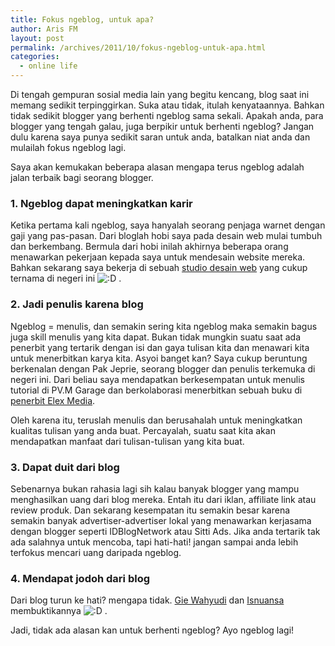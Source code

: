 ```yaml
---
title: Fokus ngeblog, untuk apa?
author: Aris FM
layout: post
permalink: /archives/2011/10/fokus-ngeblog-untuk-apa.html
categories:
  - online life
---
```

Di tengah gempuran sosial media lain yang begitu kencang, blog saat ini memang sedikit terpinggirkan. Suka atau tidak, itulah kenyataannya. Bahkan tidak sedikit blogger yang berhenti ngeblog sama sekali. Apakah anda, para blogger yang tengah galau, juga berpikir untuk berhenti ngeblog? Jangan dulu karena saya punya sedikit saran untuk anda, batalkan niat anda dan mulailah fokus ngeblog lagi.

Saya akan kemukakan beberapa alasan mengapa terus ngeblog adalah jalan terbaik bagi seorang blogger.

### 1. Ngeblog dapat meningkatkan karir

Ketika pertama kali ngeblog, saya hanyalah seorang penjaga warnet dengan gaji yang pas-pasan. Dari bloglah hobi saya pada desain web mulai tumbuh dan berkembang. Bermula dari hobi inilah akhirnya beberapa orang menawarkan pekerjaan kepada saya untuk mendesain website mereka. Bahkan sekarang saya bekerja di sebuah [studio desain web][1] yang cukup ternama di negeri ini <img src='http://i1.wp.com/cekerholic.com/wp-includes/images/smilies/icon_biggrin.gif?w=604' alt=':D' class='wp-smiley' data-recalc-dims="1" /> .

### 2. Jadi penulis karena blog

Ngeblog = menulis, dan semakin sering kita ngeblog maka semakin bagus juga skill menulis yang kita dapat. Bukan tidak mungkin suatu saat ada penerbit yang tertarik dengan isi dan gaya tulisan kita dan menawari kita untuk menerbitkan karya kita. Asyoi banget kan? Saya cukup beruntung berkenalan dengan Pak Jeprie, seorang blogger dan penulis terkemuka di negeri ini. Dari beliau saya mendapatkan berkesempatan untuk menulis tutorial di PV.M Garage dan berkolaborasi menerbitkan sebuah buku di [penerbit Elex Media][2].

Oleh karena itu, teruslah menulis dan berusahalah untuk meningkatkan kualitas tulisan yang anda buat. Percayalah, suatu saat kita akan mendapatkan manfaat dari tulisan-tulisan yang kita buat.

### 3. Dapat duit dari blog

Sebenarnya bukan rahasia lagi sih kalau banyak blogger yang mampu menghasilkan uang dari blog mereka. Entah itu dari iklan, affiliate link atau review produk. Dan sekarang kesempatan itu semakin besar karena semakin banyak advertiser-advertiser lokal yang menawarkan kerjasama dengan blogger seperti IDBlogNetwork atau Sitti Ads. Jika anda tertarik tak ada salahnya untuk mencoba, tapi hati-hati! jangan sampai anda lebih terfokus mencari uang daripada ngeblog. 

### 4. Mendapat jodoh dari blog

Dari blog turun ke hati? mengapa tidak. [Gie Wahyudi][3] dan [Isnuansa][4] membuktikannya <img src='http://i1.wp.com/cekerholic.com/wp-includes/images/smilies/icon_biggrin.gif?w=604' alt=':D' class='wp-smiley' data-recalc-dims="1" /> .

Jadi, tidak ada alasan kan untuk berhenti ngeblog? Ayo ngeblog lagi!

 [1]: http://tokokoo.com
 [2]: http://www.elexmedia.co.id/buku/detail/9786020007687
 [3]: http://giewahyudi.com
 [4]: http://isnuansa.com/